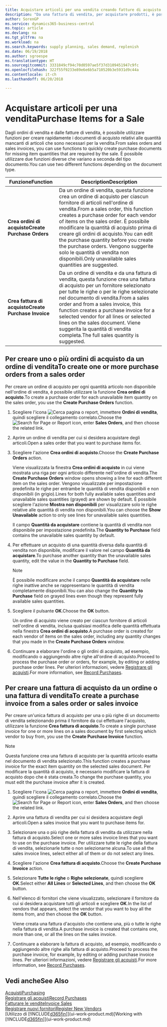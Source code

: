 ```yaml
---
title: Acquistare articoli per una vendita creando fatture di acquisto | Documenti Microsoft
description: "Da una fattura di vendita, per acquistare prodotti, è possibile creare una fattura di acquisto per un fornitore."
author: SorenGP
ms.service: dynamics365-business-central
ms.topic: article
ms.devlang: na
ms.tgt_pltfrm: na
ms.workload: na
ms.search.keywords: supply planning, sales demand, replenish
ms.date: 06/19/2018
ms.author: sgroespe
ms.translationtype: HT
ms.sourcegitcommit: 3331849cf94c70d0597ae5f37d3109451947c9fc
ms.openlocfilehash: 322f55f9233e89e6e6b5a710520b3e5931d9c44a
ms.contentlocale: it-ch
ms.lasthandoff: 06/20/2018

---
```

# <a name="purchase-items-for-a-sale"></a><span data-ttu-id="58fb8-103">Acquistare articoli per una vendita</span><span class="sxs-lookup"><span data-stu-id="58fb8-103">Purchase Items for a Sale</span></span>
<span data-ttu-id="58fb8-104">Dagli ordini di vendita e dalle fatture di vendita, è possibile utilizzare funzioni per creare rapidamente i documenti di acquisto relativi alle quantità mancanti di articoli che sono necessari per la vendita.</span><span class="sxs-lookup"><span data-stu-id="58fb8-104">From sales orders and sales invoices, you can use functions to quickly create purchase documents for missing item quantities that are required by the sale.</span></span> <span data-ttu-id="58fb8-105">È possibile utilizzare due funzioni diverse che variano a seconda del tipo documento.</span><span class="sxs-lookup"><span data-stu-id="58fb8-105">You can use two different functions depending on the document type.</span></span>  

|<span data-ttu-id="58fb8-106">Funzione</span><span class="sxs-lookup"><span data-stu-id="58fb8-106">Function</span></span>|<span data-ttu-id="58fb8-107">Description</span><span class="sxs-lookup"><span data-stu-id="58fb8-107">Description</span></span>|
|--------|-----------|
|<span data-ttu-id="58fb8-108">**Crea ordini di acquisto**</span><span class="sxs-lookup"><span data-stu-id="58fb8-108">**Create Purchase Orders**</span></span>|<span data-ttu-id="58fb8-109">Da un ordine di vendita, questa funzione crea un ordine di acquisto per ciascun fornitore di articoli nell'ordine di vendita.</span><span class="sxs-lookup"><span data-stu-id="58fb8-109">From a sales order, this function creates a purchase order for each vendor of items on the sales order.</span></span> <span data-ttu-id="58fb8-110">È possibile modificare la quantità di acquisto prima di creare gli ordini di acquisto.</span><span class="sxs-lookup"><span data-stu-id="58fb8-110">You can edit the purchase quantity before you create the purchase orders.</span></span> <span data-ttu-id="58fb8-111">Vengono suggerite solo le quantità di vendita non disponibili.</span><span class="sxs-lookup"><span data-stu-id="58fb8-111">Only unavailable sales quantities are suggested.</span></span>
|<span data-ttu-id="58fb8-112">**Crea fattura di acquisto**</span><span class="sxs-lookup"><span data-stu-id="58fb8-112">**Create Purchase Invoice**</span></span>|<span data-ttu-id="58fb8-113">Da un ordine di vendita e da una fattura di vendita, questa funzione crea una fattura di acquisto per un fornitore selezionato per tutte le righe o per le righe selezionate nel documento di vendita.</span><span class="sxs-lookup"><span data-stu-id="58fb8-113">From a sales order and from a sales invoice, this function creates a purchase invoice for a selected vendor for all lines or selected lines on the sales document.</span></span> <span data-ttu-id="58fb8-114">Viene suggerita la quantità di vendita completa.</span><span class="sxs-lookup"><span data-stu-id="58fb8-114">The full sales quantity is suggested.</span></span>|

## <a name="to-create-one-or-more-purchase-orders-from-a-sales-order"></a><span data-ttu-id="58fb8-115">Per creare uno o più ordini di acquisto da un ordine di vendita</span><span class="sxs-lookup"><span data-stu-id="58fb8-115">To create one or more purchase orders from a sales order</span></span>
<span data-ttu-id="58fb8-116">Per creare un ordine di acquisto per ogni quantità articolo non disponibile nell'ordine di vendita, è possibile utilizzare la funzione **Crea ordini di acquisto**.</span><span class="sxs-lookup"><span data-stu-id="58fb8-116">To create a purchase order for each unavailable item quantity on the sales order, you use the **Create Purchase Orders** function.</span></span>

1. <span data-ttu-id="58fb8-117">Scegliere l'icona ![Cerca pagina o report](media/ui-search/search_small.png "icona Cerca pagina o report"), immettere **Ordini di vendita**, quindi scegliere il collegamento correlato.</span><span class="sxs-lookup"><span data-stu-id="58fb8-117">Choose the ![Search for Page or Report](media/ui-search/search_small.png "Search for Page or Report icon") icon, enter **Sales Orders**, and then choose the related link.</span></span>
2. <span data-ttu-id="58fb8-118">Aprire un ordine di vendita per cui si desidera acquistare degli articoli.</span><span class="sxs-lookup"><span data-stu-id="58fb8-118">Open a sales order that you want to purchase items for.</span></span>
3. <span data-ttu-id="58fb8-119">Scegliere l'azione **Crea ordini di acquisto**.</span><span class="sxs-lookup"><span data-stu-id="58fb8-119">Choose the **Create Purchase Orders** action.</span></span>

    <span data-ttu-id="58fb8-120">Viene visualizzata la finestra **Crea ordini di acquisto** in cui viene mostrata una riga per ogni articolo differente nell'ordine di vendita.</span><span class="sxs-lookup"><span data-stu-id="58fb8-120">The **Create Purchase Orders** window opens showing a line for each different item on the sales order.</span></span> <span data-ttu-id="58fb8-121">Vengono visualizzate per impostazione predefinita le righe per entrambe le quantità di vendita disponibili e non disponibili (in grigio).</span><span class="sxs-lookup"><span data-stu-id="58fb8-121">Lines for both fully available sales quantities and unavailable sales quantities (grayed) are shown by default.</span></span> <span data-ttu-id="58fb8-122">È possibile scegliere l'azione **Mostra non disponibili** per visualizzare solo le righe relative alle quantità di vendita non disponibili.</span><span class="sxs-lookup"><span data-stu-id="58fb8-122">You can choose the **Show Unavailable** action to only see lines for unavailable sales quantities.</span></span>

    <span data-ttu-id="58fb8-123">Il campo **Quantità da acquistare** contiene la quantità di vendita non disponibile per impostazione predefinita.</span><span class="sxs-lookup"><span data-stu-id="58fb8-123">The **Quantity to Purchase** field contains the unavailable sales quantity by default.</span></span>
4. <span data-ttu-id="58fb8-124">Per effettuare un acquisto di una quantità diversa dalla quantità di vendita non disponibile, modificare il valore nel campo **Quantità da acquistare**.</span><span class="sxs-lookup"><span data-stu-id="58fb8-124">To purchase another quantity than the unavailable sales quantity, edit the value in the **Quantity to Purchase** field.</span></span>

    > [!NOTE]  
    >   <span data-ttu-id="58fb8-125">È possibile modificare anche il campo **Quantità da acquistare** nelle righe inattive anche se rappresentano le quantità di vendita completamente disponibili.</span><span class="sxs-lookup"><span data-stu-id="58fb8-125">You can also change the **Quantity to Purchase** field on grayed lines even though they represent fully available sales quantities.</span></span>
5. <span data-ttu-id="58fb8-126">Scegliere il pulsante **OK**.</span><span class="sxs-lookup"><span data-stu-id="58fb8-126">Choose the **OK** button.</span></span>

    <span data-ttu-id="58fb8-127">Un ordine di acquisto viene creato per ciascun fornitore di articoli nell'ordine di vendita, inclusa qualsiasi modifica delle quantità effettuata nella finestra **Crea ordini di acquisto**.</span><span class="sxs-lookup"><span data-stu-id="58fb8-127">A purchase order is created for each vendor of items on the sales order, including any quantity changes that you made in the **Create Purchase Orders** window.</span></span>
7. <span data-ttu-id="58fb8-128">Continuare a elaborare l'ordine o gli ordini di acquisto, ad esempio, modificando o aggiungendo altre righe all'ordine di acquisto.</span><span class="sxs-lookup"><span data-stu-id="58fb8-128">Proceed to process the purchase order or orders, for example, by editing or adding purchase order lines.</span></span> <span data-ttu-id="58fb8-129">Per ulteriori informazioni, vedere [Registrare gli acquisti](purchasing-how-record-purchases.md).</span><span class="sxs-lookup"><span data-stu-id="58fb8-129">For more information, see [Record Purchases](purchasing-how-record-purchases.md).</span></span>


## <a name="to-create-a-purchase-invoice-from-a-sales-order-or-sales-invoice"></a><span data-ttu-id="58fb8-130">Per creare una fattura di acquisto da un ordine o una fattura di vendita</span><span class="sxs-lookup"><span data-stu-id="58fb8-130">To create a purchase invoice from a sales order or sales invoice</span></span>
<span data-ttu-id="58fb8-131">Per creare un'unica fattura di acquisto per una o più righe di un documento di vendita selezionando prima il fornitore da cui effettuare l'acquisto, utilizzare la funzione **Crea fattura di acquisto**.</span><span class="sxs-lookup"><span data-stu-id="58fb8-131">To create a single purchase invoice for one or more lines on a sales document by first selecting which vendor to buy from, you use the **Create Purchase Invoice** function.</span></span>

> [!NOTE]  
>   <span data-ttu-id="58fb8-132">Questa funzione crea una fattura di acquisto per la quantità articolo esatta nel documento di vendita selezionato.</span><span class="sxs-lookup"><span data-stu-id="58fb8-132">This function creates a purchase invoice for the exact item quantity on the selected sales document.</span></span> <span data-ttu-id="58fb8-133">Per modificare la quantità di acquisto, è necessario modificare la fattura di acquisto dopo che è stata creata.</span><span class="sxs-lookup"><span data-stu-id="58fb8-133">To change the purchase quantity, you must edit the purchase invoice after it is created.</span></span>  

1. <span data-ttu-id="58fb8-134">Scegliere l'icona ![Cerca pagina o report](media/ui-search/search_small.png "icona Cerca pagina o report"), immettere **Ordini di vendita**, quindi scegliere il collegamento correlato.</span><span class="sxs-lookup"><span data-stu-id="58fb8-134">Choose the ![Search for Page or Report](media/ui-search/search_small.png "Search for Page or Report icon") icon, enter **Sales Orders**, and then choose the related link.</span></span>
2. <span data-ttu-id="58fb8-135">Aprire una fattura di vendita per cui si desidera acquistare degli articoli.</span><span class="sxs-lookup"><span data-stu-id="58fb8-135">Open a sales invoice that you want to purchase items for.</span></span>
3. <span data-ttu-id="58fb8-136">Selezionare una o più righe della fattura di vendita da utilizzare nella fattura di acquisto.</span><span class="sxs-lookup"><span data-stu-id="58fb8-136">Select one or more sales invoice lines that you want to use on the purchase invoice.</span></span> <span data-ttu-id="58fb8-137">Per utilizzare tutte le righe della fattura di vendita, selezionarle tutte o non selezionarne alcuna.</span><span class="sxs-lookup"><span data-stu-id="58fb8-137">To use all the sales invoice lines, select either all of them or do not select any lines.</span></span>
4. <span data-ttu-id="58fb8-138">Scegliere l'azione **Crea fattura di acquisto**.</span><span class="sxs-lookup"><span data-stu-id="58fb8-138">Choose the **Create Purchase Invoice** action.</span></span>
5. <span data-ttu-id="58fb8-139">Selezionare **Tutte le righe** o **Righe selezionate**, quindi scegliere **OK**.</span><span class="sxs-lookup"><span data-stu-id="58fb8-139">Select either **All Lines** or **Selected Lines**, and then choose the **OK** button.</span></span>  
6. <span data-ttu-id="58fb8-140">Nell'elenco di fornitori che viene visualizzato, selezionare il fornitore da cui si desidera acquistare tutti gli articoli e scegliere **OK**.</span><span class="sxs-lookup"><span data-stu-id="58fb8-140">In the list of vendors that appears, select the vendor that you want to buy all the items from, and then choose the **OK** button.</span></span>

    <span data-ttu-id="58fb8-141">Viene creata una fattura d'acquisto che contiene una, più o tutte le righe nella fattura di vendita.</span><span class="sxs-lookup"><span data-stu-id="58fb8-141">A purchase invoice is created that contains one, more than one, or all the lines on the sales invoice.</span></span>
7. <span data-ttu-id="58fb8-142">Continuare a elaborare la fattura di acquisto, ad esempio, modificando o aggiungendo altre righe alla fattura di acquisto.</span><span class="sxs-lookup"><span data-stu-id="58fb8-142">Proceed to process the purchase invoice, for example, by editing or adding purchase invoice lines.</span></span> <span data-ttu-id="58fb8-143">Per ulteriori informazioni, vedere [Registrare gli acquisti](purchasing-how-record-purchases.md).</span><span class="sxs-lookup"><span data-stu-id="58fb8-143">For more information, see [Record Purchases](purchasing-how-record-purchases.md).</span></span>

## <a name="see-also"></a><span data-ttu-id="58fb8-144">Vedi anche</span><span class="sxs-lookup"><span data-stu-id="58fb8-144">See Also</span></span>
[<span data-ttu-id="58fb8-145">Acquisti</span><span class="sxs-lookup"><span data-stu-id="58fb8-145">Purchasing</span></span>](purchasing-manage-purchasing.md)  
[<span data-ttu-id="58fb8-146">Registrare gli acquisti</span><span class="sxs-lookup"><span data-stu-id="58fb8-146">Record Purchases</span></span>](purchasing-how-record-purchases.md)  
[<span data-ttu-id="58fb8-147">Fatturare le vendite</span><span class="sxs-lookup"><span data-stu-id="58fb8-147">Invoice Sales</span></span>](sales-how-invoice-sales.md)  
[<span data-ttu-id="58fb8-148">Registrare nuovi fornitori</span><span class="sxs-lookup"><span data-stu-id="58fb8-148">Register New Vendors</span></span>](purchasing-how-register-new-vendors.md)  
<span data-ttu-id="58fb8-149">[Utilizzo di [!INCLUDE[d365fin](includes/d365fin_md.md)]](ui-work-product.md)</span><span class="sxs-lookup"><span data-stu-id="58fb8-149">[Working with [!INCLUDE[d365fin](includes/d365fin_md.md)]](ui-work-product.md)</span></span>

